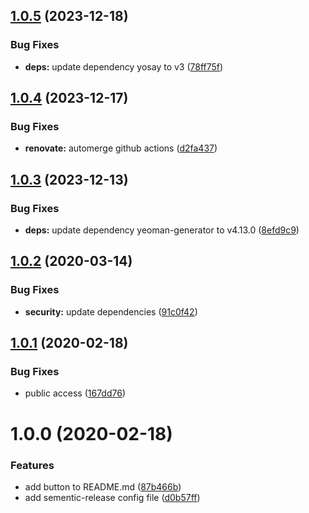 ## [1.0.5](https://github.com/goraxe/generator-semantic-release/compare/v1.0.4...v1.0.5) (2023-12-18)


### Bug Fixes

* **deps:** update dependency yosay to v3 ([78ff75f](https://github.com/goraxe/generator-semantic-release/commit/78ff75f420155f3770f9d058297d7222046fc795))

## [1.0.4](https://github.com/goraxe/generator-semantic-release/compare/v1.0.3...v1.0.4) (2023-12-17)


### Bug Fixes

* **renovate:** automerge github actions ([d2fa437](https://github.com/goraxe/generator-semantic-release/commit/d2fa4376430457743e238bc54db698dde6b24fa1))

## [1.0.3](https://github.com/goraxe/generator-semantic-release/compare/v1.0.2...v1.0.3) (2023-12-13)


### Bug Fixes

* **deps:** update dependency yeoman-generator to v4.13.0 ([8efd9c9](https://github.com/goraxe/generator-semantic-release/commit/8efd9c9767f5de4e943947e857b70798862af92d))

## [1.0.2](https://github.com/goraxe/generator-semantic-release/compare/v1.0.1...v1.0.2) (2020-03-14)


### Bug Fixes

* **security:** update dependencies ([91c0f42](https://github.com/goraxe/generator-semantic-release/commit/91c0f4296f45f33a31b71d6b64473e10ad129bb2))

## [1.0.1](https://github.com/goraxe/generator-semantic-release/compare/v1.0.0...v1.0.1) (2020-02-18)


### Bug Fixes

* public access ([167dd76](https://github.com/goraxe/generator-semantic-release/commit/167dd7668c7b1774fea4c79494262dc2d8c9360a))

# 1.0.0 (2020-02-18)


### Features

* add button to README.md ([87b466b](https://github.com/goraxe/generator-semantic-release/commit/87b466b98593714e961506e123e804969e475610))
* add sementic-release config file ([d0b57ff](https://github.com/goraxe/generator-semantic-release/commit/d0b57ffa53791562740a4f96d6755b893ff503e7))
